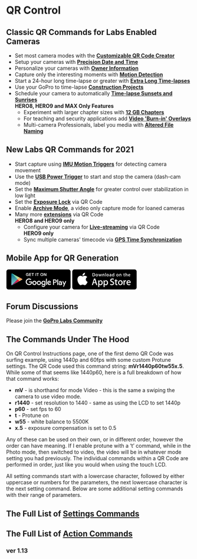 # QR Control

## Classic QR Commands for Labs Enabled Cameras
* Set most camera modes with the [**Customizable QR Code Creator**](./custom)
* Setup your cameras with [**Precision Date and Time**](./precisiontime)
* Personalize your cameras with [**Owner Information**](./owner)
* Capture only the interesting moments with [**Motion Detection**](./motion)
* Start a 24-hour long time-lapse or greater with [**Extra Long Time-lapses**](./longtimelapse)
* Use your GoPro to time-lapse [**Construction Projects**](./construction)
* Schedule your camera to automatically [**Time-lapse Sunsets and Sunrises**](./solartimelapse)
<br>   **HERO8, HERO9 and MAX Only Features**
  * Experiment with larger chapter sizes with [**12 GB Chapters**](./chapters)
  * For teaching and security applications add [**Video 'Burn-in' Overlays**](./overlays)
  * Multi-camera Professionals, label you media with [**Altered File Naming**](./basename)

## New Labs QR Commands for 2021 
* Start capture using [**IMU Motion Triggers**](./imutrigger) for detecting camera movement
* Use the [**USB Power Trigger**](./usb) to start and stop the camera (dash-cam mode)
* Set the [**Maximum Shutter Angle**](./maxshut) for greater control over stabilization in low light
* Set the [**Exposure Lock**](./explock) via QR Code
* Enable [**Archive Mode**](./archive), a video only capture mode for loaned cameras
* Many more [**extensions**](./extensions) via QR Code
<br>   **HERO8 and HERO9 only**
  * Configure your camera for [**Live-streaming**](./rtmp) via QR Code
<br>   **HERO9 only**
  * Sync multiple cameras' timecode via [**GPS Time Synchronization**](./gpssync)

## Mobile App for QR Generation

[![google play](google-play-823.png)](https://play.google.com/store/apps/details?id=com.miscdata.qrcontrol)
[![apple app store](apple-store-823.png)](https://apps.apple.com/us/app/gopro-app/id1518134202)

## Forum Discussions 

Please join the [**GoPro Labs Community**](https://community.gopro.com/t5/GoPro-Labs/bd-p/GoProLabs)

## The Commands Under The Hood 

On QR Control Instructions page, one of the first demo QR Code was surfing example, using 1440p and 60fps with some custom Protune settings. The QR Code used this command string: **mVr1440p60tw55x.5**. While some of that seems like 1440p60, here is a full breakdown of how that command works:

* **mV** - is shorthand for mode Video - this is the same a swiping the camera to use video mode.
* **r1440** - set resolution to 1440 - same as using the LCD to set 1440p
* **p60** - set fps to 60 
* **t** - Protune on
* **w55** - white balance to 5500K
* **x.5** - exposure compensation is set to 0.5
  
Any of these can be used on their own, or in different order, however the order can have meaning.  If I enable protune with a ‘t’ command, while in the Photo mode, then switched to video, the video will be in whatever mode setting you had previously. The individual commands within a QR Code are performed in order, just like you would when using the touch LCD.

All setting commands start with a lowercase character, followed by either uppercase or numbers for the parameters, the next lowercase character is the next setting command. Below are some additional setting commands with their range of parameters.

## The Full List of [**Settings Commands**](./settings)

## The Full List of [**Action Commands**](./actions)


### ver 1.13
